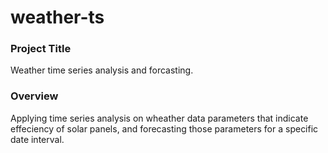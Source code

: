 # weather-ts

### Project Title
Weather time series analysis and forcasting.

### Overview
Applying time series analysis on wheather data parameters that indicate effeciency of solar panels, and forecasting those parameters for a specific date interval.
